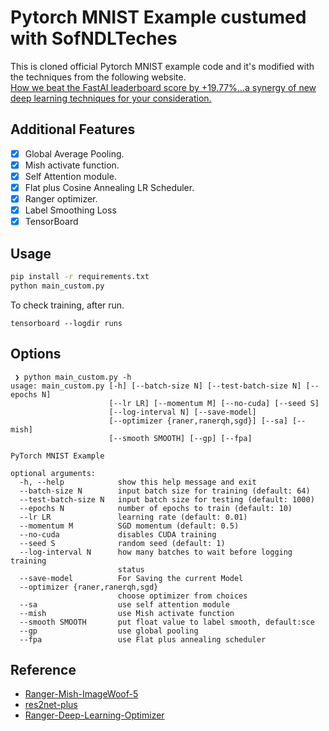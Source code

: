 # Pytorch MNIST Example custumed with SofNDLTeches

This is cloned official Pytorch MNIST example code and it's modified with the techniques from the following website.  
[How we beat the FastAI leaderboard score by +19.77%…a synergy of new deep learning techniques for your consideration.](https://medium.com/@lessw/how-we-beat-the-fastai-leaderboard-score-by-19-77-a-cbb2338fab5c)  

## Additional Features
- [x] Global Average Pooling.
- [x] Mish activate function.
- [x] Self Attention module.
- [x] Flat plus Cosine Annealing LR Scheduler.
- [x] Ranger optimizer.
- [x] Label Smoothing Loss
- [x] TensorBoard

## Usage
```bash
pip install -r requirements.txt
python main_custom.py
```  

To check training, after run.  
```
tensorboard --logdir runs
```

## Options

```
 ❯ python main_custom.py -h
usage: main_custom.py [-h] [--batch-size N] [--test-batch-size N] [--epochs N]
                      [--lr LR] [--momentum M] [--no-cuda] [--seed S]
                      [--log-interval N] [--save-model]
                      [--optimizer {raner,ranerqh,sgd}] [--sa] [--mish]
                      [--smooth SMOOTH] [--gp] [--fpa]

PyTorch MNIST Example

optional arguments:
  -h, --help            show this help message and exit
  --batch-size N        input batch size for training (default: 64)
  --test-batch-size N   input batch size for testing (default: 1000)
  --epochs N            number of epochs to train (default: 10)
  --lr LR               learning rate (default: 0.01)
  --momentum M          SGD momentum (default: 0.5)
  --no-cuda             disables CUDA training
  --seed S              random seed (default: 1)
  --log-interval N      how many batches to wait before logging training
                        status
  --save-model          For Saving the current Model
  --optimizer {raner,ranerqh,sgd}
                        choose optimizer from choices
  --sa                  use self attention module
  --mish                use Mish activate function
  --smooth SMOOTH       put float value to label smooth, default:sce
  --gp                  use global pooling
  --fpa                 use Flat plus annealing scheduler
```

## Reference
- [Ranger-Mish-ImageWoof-5](https://github.com/lessw2020/Ranger-Mish-ImageWoof-5)
- [res2net-plus](https://github.com/lessw2020/res2net-plus) 
- [Ranger-Deep-Learning-Optimizer](https://github.com/lessw2020/Ranger-Deep-Learning-Optimizer)
